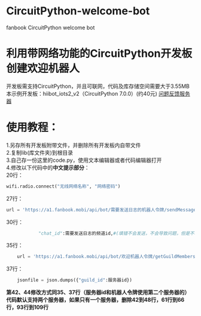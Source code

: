# CircuitPython-welcome-bot
fanbook CircuitPython welcome bot  
# 利用带网络功能的CircuitPython开发板创建欢迎机器人  
开发板需支持CircuitPython，并且可联网，代码及库存储空间需要大于3.55MB  
本示例开发板：hiibot_iots2_v2（CircuitPython 7.0.0）(约40元) 
[问题反馈服务器](https://fanbook.mobi/LmgLJF3N "问题反馈服务器")
# 使用教程：  
1.另存所有开发板附带文件，并删除所有开发板内自带文件  
2.复制lib(库文件夹)到根目录  
3.自己存一份这里的code.py，使用文本编辑器或者代码编辑器打开  
4.修改以下代码中的**中文提示部分**：  
20行：
```python
wifi.radio.connect("无线网络名称", "网络密码")
```  
27行：  
```python
url = 'https://a1.fanbook.mobi/api/bot/需要发送日志的机器人令牌/sendMessage'
```  
30行：  
```python
            "chat_id":需要发送日志的频道id,#(填错不会发送，不会导致问题，但是不填会报错)
```
35行：  
```python
    url = 'https://a1.fanbook.mobi/api/bot/欢迎机器人令牌/getGuildMembersCount'
```
37行：  
```python
    jsonfile = json.dumps({"guild_id":服务器id})
```
**第42、44修改方式同35、37行（服务器id和机器人令牌使用第二个服务器的）**  
**代码默认支持两个服务器，如果只有一个服务器，删除42到48行，61行到66行，93行到109行**
